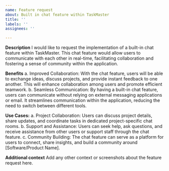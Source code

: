 ```yaml
---
name: Feature request
about: Built in chat feature within TaskMaster
title: ''
labels: ''
assignees: ''

---
```


**Description**
I would like to request the implementation of a built-in chat feature within TaskMaster. This chat feature would allow users to communicate with each other in real-time, facilitating collaboration and fostering a sense of community within the application.

**Benefits**
a.  Improved Collaboration: With the chat feature, users will be able to exchange ideas, discuss projects, and provide instant feedback to one another. This will enhance collaboration among users and promote efficient teamwork.
b. Seamless Communication: By having a built-in chat feature, users can communicate without relying on external messaging applications or email. It streamlines communication within the application, reducing the need to switch between different tools.

**Use Cases:**
a. Project Collaboration: Users can discuss project details, share updates, and coordinate tasks in dedicated project-specific chat rooms.
b. Support and Assistance: Users can seek help, ask questions, and receive assistance from other users or support staff through the chat feature.
c. Community Building: The chat feature can serve as a platform for users to connect, share insights, and build a community around [Software/Product Name].


**Additional context**
Add any other context or screenshots about the feature request here.
